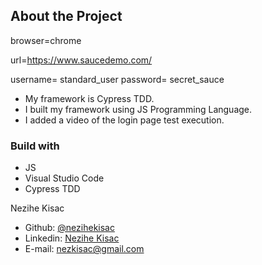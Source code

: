 
## About the Project

  browser=chrome

  url=https://www.saucedemo.com/

  username= standard_user
  password= secret_sauce


-   My framework is Cypress TDD.
-   I built my framework using JS Programming Language.
-   I added a video of the login page test execution.

### Build with
- JS              
- Visual Studio Code
- Cypress TDD        

Nezihe Kisac

- Github: [@nezihekisac](https://github.com/nezihekisac)
- Linkedin: [Nezihe Kisac](https://www.linkedin.com/in/nezihekisac/)
- E-mail: nezkisac@gmail.com

